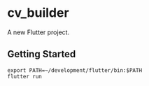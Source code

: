 # cv_builder

A new Flutter project.

## Getting Started

```
export PATH=~/development/flutter/bin:$PATH
flutter run
```
